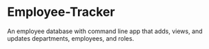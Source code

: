# Employee-Tracker
An employee database with command line app that adds, views, and updates departments, employees, and roles.
